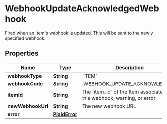 

# WebhookUpdateAcknowledgedWebhook

Fired when an Item's webhook is updated. This will be sent to the newly specified webhook.

## Properties

| Name | Type | Description | Notes |
|------------ | ------------- | ------------- | -------------|
|**webhookType** | **String** | &#x60;ITEM&#x60; |  |
|**webhookCode** | **String** | &#x60;WEBHOOK_UPDATE_ACKNOWLEDGED&#x60; |  |
|**itemId** | **String** | The &#x60;item_id&#x60; of the Item associated with this webhook, warning, or error |  |
|**newWebhookUrl** | **String** | The new webhook URL |  |
|**error** | [**PlaidError**](PlaidError.md) |  |  [optional] |



